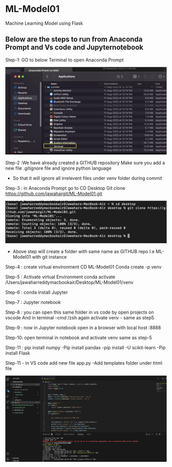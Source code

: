 # ML-Model01
Machine Learning Model using Flask

## Below are the steps to run from Anaconda Prompt and Vs code and Jupyternotebook 
Step-1: GO to below Terminal to open Anaconda Prompt

![Anaconda _Prompt opening](Anaconda_Prompt-zsh.png)

Step-2 :We have already created a GITHUB repository 
Make sure you add a new file .gitignore file and ignore python language
- So that it will ignore all irrelevent files under venv folder during commit
  
Step-3 : in Anaconda Prompt go to CD Desktop
Git clone https://github.com/jawahargit/ML-Model01.git

![Prompt code](Prompt-code.png)

- Above step will create a folder with same name as GITHUB repo I.e ML-Model01 with git instance

Step-4 : create virtual environment
CD ML-Model01
Conda create -p venv 

Step-5 : Activate virtual Environment 
conda activate /Users/jawaharreddymacbookair/Desktop/ML-Model01/venv

Step-6 : conda install Jupyter

Step-7 : Jupyter notebook

Step-8 : you can open this same folder in vs code by open projects on vscode 
And in terminal -cmd /zsh again activate venv - same as step5

Step-9 : now in Jupyter notebook open in a browser with local host :8888

Step-10: open terminal in notebook and activate venv same as step-5

Step-11 : pip install numpy 
-Pip install pandas
-pip install -U scikit-learn
-Pip install Flask

Step-11 - in VS code add new file app.py 
-Add templates folder under html file 

![vscode](vscode.png)





